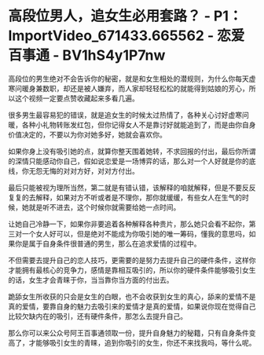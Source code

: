 # 高段位男人，追女生必用套路？ - P1：ImportVideo_671433.665562 - 恋爱百事通 - BV1hS4y1P7nw

高段位的男生绝对不会告诉你的秘密，就是和女生相处的潜规则，为什么你每天虚寒问暖身兼数职，却还是被人嫌弃，而人家却轻轻松松的就能得到姑娘的芳心，所以这个视频一定要点赞收藏起来多看几遍。

很多男生最容易犯的错误，就是追女生的时候太过热情了，各种关心讨好虚寒问暖，各种小礼物转账发红包，但你记得女人不是靠讨好就能追到了，而是由你自身价值决定的，不要以为你对她多好，她就会喜欢你。

如果你身上没有吸引她的点，就算你整天围着她转，不求回报的付出，最后你所谓的深情只能感动你自己，假如说恋爱是一场博弈的话，那么对一个人好就是你的底线，你无怨无悔的对对方好，对对方付出。

最后只能被视为理所当然，第二就是有错认错，该解释的咱就解释，但是不要反反复复的去解释，如果对方不听或者是不理你，那你就缓缓，有些女人在生气的时候，她就是听不进去，这个时候你就需要给她一点时间。

让她自己冷静一下，如果你非要追着各种解释各种贵片，那么她只会看不起你，第三对一个女人好可以，但是绝对不能成为你吸引她的唯一筹码，懂我的意思吗，如果你是属于自身条件很普通的男生，那么在追求爱情的过程中。

不但需要去提升自己的恋人技巧，更需要的是努力去提升自己的硬件条件，这样你才能拥有最核心的竞争力，感情是靠相互吸引的，所以你的硬件条件能够吸引女生的话，女生才会青睐于你，当当靠你当方面的付出去。

跪舔女生所收获的只会是女生的白眼，也不会收获到女生的真心，舔来的爱情不是真的爱情，要靠自身的魅力去吸引来的爱情才是真的爱情，如果说你现在觉得自己比较欠缺内在的吸引，还有硬件条件，那怎么去提升自己。

那么你可以来公众号阿王百事通领取一份，提升自身魅力的秘籍，只有自身条件变高了，才能够吸引女生的青睐，追到你吸引的女生，你还不来找我吗，等什么呢。


